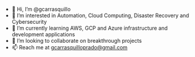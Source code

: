 - 👋 Hi, I’m @gcarrasquillo
- 👀 I’m interested in Automation, Cloud Computing, Disaster Recovery and Cybersecurity
- 🌱 I’m currently learning AWS, GCP and Azure infrastructure and development applications
- 💞️ I’m looking to collaborate on breakthrough projects
- 📫 Reach me at gcarrasquilloprado@gmail.com

<!---
gcarrasquillo/gcarrasquillo is a ✨ special ✨ repository because its `README.md` (this file) appears on your GitHub profile.
You can click the Preview link to take a look at your changes.
--->
